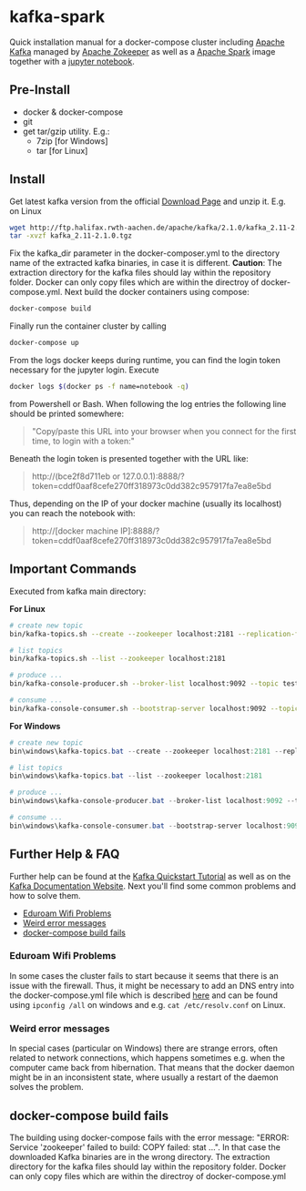 # kafka-spark

Quick installation manual for a docker-compose cluster including [Apache Kafka](https://kafka.apache.org/) managed by [Apache Zokeeper](https://zookeeper.apache.org/) as well as a [Apache Spark](https://spark.apache.org/) image together with a [jupyter notebook](https://jupyter.org/).

## Pre-Install

  * docker & docker-compose
  * git
  * get tar/gzip utility. E.g.:
    * 7zip [for Windows]
    * tar [for Linux]

## Install

Get latest kafka version from the official [Download Page](https://www.apache.org/dyn/closer.cgi?path=/kafka/2.1.0/kafka_2.11-2.1.0.tgz) and unzip it. E.g. on Linux

```bash
wget http://ftp.halifax.rwth-aachen.de/apache/kafka/2.1.0/kafka_2.11-2.1.0.tgz
tar -xvzf kafka_2.11-2.1.0.tgz
```

Fix the kafka_dir parameter in the docker-composer.yml to the directory name of the extracted kafka binaries, in case it is different. **Caution**: The extraction directory for the kafka files should lay within the repository folder. Docker can only copy files which are within the directroy of docker-compose.yml. Next build the docker containers using compose:

```bash
docker-compose build
```

Finally run the container cluster by calling

```bash
docker-compose up
```

From the logs docker keeps during runtime, you can find the login token necessary for the jupyter login. Execute

```bash
docker logs $(docker ps -f name=notebook -q)
```

from Powershell or Bash. When following the log entries the following line should be printed somewhere:

> "Copy/paste this URL into your browser when you connect for the first time, to login with a token:"

Beneath the login token is presented together with the URL like:

> http://(bce2f8d711eb or 127.0.0.1):8888/?token=cddf0aaf8cefe270ff318973c0dd382c957917fa7ea8e5bd

Thus, depending on the IP of your docker machine (usually its localhost) you can reach the notebook with:

> http://[docker machine IP]:8888/?token=cddf0aaf8cefe270ff318973c0dd382c957917fa7ea8e5bd

## Important Commands

Executed from kafka main directory:

**For Linux**

```bash
# create new topic
bin/kafka-topics.sh --create --zookeeper localhost:2181 --replication-factor 1 --partitions 1 --topic test

# list topics
bin/kafka-topics.sh --list --zookeeper localhost:2181

# produce ...
bin/kafka-console-producer.sh --broker-list localhost:9092 --topic test

# consume ...
bin/kafka-console-consumer.sh --bootstrap-server localhost:9092 --topic test --from-beginning
```

**For Windows**

```powershell
# create new topic
bin\windows\kafka-topics.bat --create --zookeeper localhost:2181 --replication-factor 1 --partitions 1 --topic test

# list topics
bin\windows\kafka-topics.bat --list --zookeeper localhost:2181

# produce ...
bin\windows\kafka-console-producer.bat --broker-list localhost:9092 --topic test

# consume ...
bin\windows\kafka-console-consumer.bat --bootstrap-server localhost:9092 --topic test --from-beginning
```

## Further Help & FAQ

Further help can be found at the [Kafka Quickstart Tutorial](https://kafka.apache.org/quickstart) as well as on the [Kafka Documentation Website](https://kafka.apache.org/). Next you'll find some common problems and how to solve them.

- [Eduroam Wifi Problems](#eduroam-wifi-problems)
- [Weird error messages](#weird-error-messages)
- [docker-compose build fails](#docker-compose-build-fails)

### Eduroam Wifi Problems

In some cases the cluster fails to start because it seems that there is an issue with the firewall. Thus, it might be necessary to add an DNS entry into the docker-compose.yml file which is described [here](https://docs.docker.com/compose/compose-file/#dns) and can be found using `ipconfig /all` on windows and e.g. `cat /etc/resolv.conf` on Linux.

### Weird error messages

In special cases (particular on Windows) there are strange errors, often related to network connections, which happens sometimes e.g. when the computer came back from hibernation. That means that the docker daemon might be in an  inconsistent state, where usually a restart of the daemon solves the problem.

## docker-compose build fails

The building using docker-compose fails with the error message: "ERROR: Service 'zookeeper' failed to build: COPY failed: stat ...". In that case the downloaded Kafka binaries are in the wrong directory. The extraction directory for the kafka files should lay within the repository folder. Docker can only copy files which are within the directroy of docker-compose.yml
